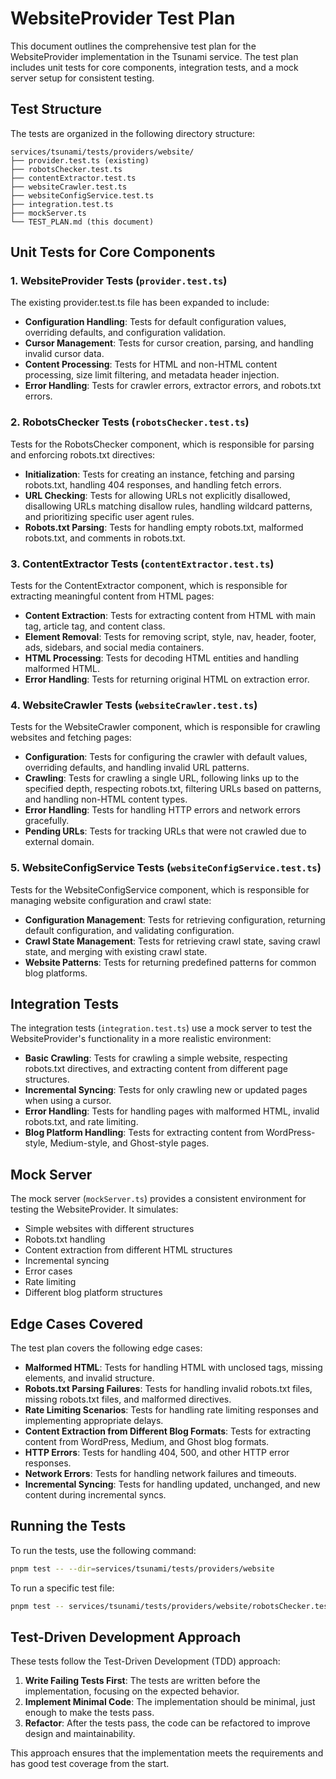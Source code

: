 # WebsiteProvider Test Plan

This document outlines the comprehensive test plan for the WebsiteProvider implementation in the Tsunami service. The test plan includes unit tests for core components, integration tests, and a mock server setup for consistent testing.

## Test Structure

The tests are organized in the following directory structure:

```
services/tsunami/tests/providers/website/
├── provider.test.ts (existing)
├── robotsChecker.test.ts
├── contentExtractor.test.ts
├── websiteCrawler.test.ts
├── websiteConfigService.test.ts
├── integration.test.ts
├── mockServer.ts
└── TEST_PLAN.md (this document)
```

## Unit Tests for Core Components

### 1. WebsiteProvider Tests (`provider.test.ts`)

The existing provider.test.ts file has been expanded to include:

- **Configuration Handling**: Tests for default configuration values, overriding defaults, and configuration validation.
- **Cursor Management**: Tests for cursor creation, parsing, and handling invalid cursor data.
- **Content Processing**: Tests for HTML and non-HTML content processing, size limit filtering, and metadata header injection.
- **Error Handling**: Tests for crawler errors, extractor errors, and robots.txt errors.

### 2. RobotsChecker Tests (`robotsChecker.test.ts`)

Tests for the RobotsChecker component, which is responsible for parsing and enforcing robots.txt directives:

- **Initialization**: Tests for creating an instance, fetching and parsing robots.txt, handling 404 responses, and handling fetch errors.
- **URL Checking**: Tests for allowing URLs not explicitly disallowed, disallowing URLs matching disallow rules, handling wildcard patterns, and prioritizing specific user agent rules.
- **Robots.txt Parsing**: Tests for handling empty robots.txt, malformed robots.txt, and comments in robots.txt.

### 3. ContentExtractor Tests (`contentExtractor.test.ts`)

Tests for the ContentExtractor component, which is responsible for extracting meaningful content from HTML pages:

- **Content Extraction**: Tests for extracting content from HTML with main tag, article tag, and content class.
- **Element Removal**: Tests for removing script, style, nav, header, footer, ads, sidebars, and social media containers.
- **HTML Processing**: Tests for decoding HTML entities and handling malformed HTML.
- **Error Handling**: Tests for returning original HTML on extraction error.

### 4. WebsiteCrawler Tests (`websiteCrawler.test.ts`)

Tests for the WebsiteCrawler component, which is responsible for crawling websites and fetching pages:

- **Configuration**: Tests for configuring the crawler with default values, overriding defaults, and handling invalid URL patterns.
- **Crawling**: Tests for crawling a single URL, following links up to the specified depth, respecting robots.txt, filtering URLs based on patterns, and handling non-HTML content types.
- **Error Handling**: Tests for handling HTTP errors and network errors gracefully.
- **Pending URLs**: Tests for tracking URLs that were not crawled due to external domain.

### 5. WebsiteConfigService Tests (`websiteConfigService.test.ts`)

Tests for the WebsiteConfigService component, which is responsible for managing website configuration and crawl state:

- **Configuration Management**: Tests for retrieving configuration, returning default configuration, and validating configuration.
- **Crawl State Management**: Tests for retrieving crawl state, saving crawl state, and merging with existing crawl state.
- **Website Patterns**: Tests for returning predefined patterns for common blog platforms.

## Integration Tests

The integration tests (`integration.test.ts`) use a mock server to test the WebsiteProvider's functionality in a more realistic environment:

- **Basic Crawling**: Tests for crawling a simple website, respecting robots.txt directives, and extracting content from different page structures.
- **Incremental Syncing**: Tests for only crawling new or updated pages when using a cursor.
- **Error Handling**: Tests for handling pages with malformed HTML, invalid robots.txt, and rate limiting.
- **Blog Platform Handling**: Tests for extracting content from WordPress-style, Medium-style, and Ghost-style pages.

## Mock Server

The mock server (`mockServer.ts`) provides a consistent environment for testing the WebsiteProvider. It simulates:

- Simple websites with different structures
- Robots.txt handling
- Content extraction from different HTML structures
- Incremental syncing
- Error cases
- Rate limiting
- Different blog platform structures

## Edge Cases Covered

The test plan covers the following edge cases:

- **Malformed HTML**: Tests for handling HTML with unclosed tags, missing elements, and invalid structure.
- **Robots.txt Parsing Failures**: Tests for handling invalid robots.txt files, missing robots.txt files, and malformed directives.
- **Rate Limiting Scenarios**: Tests for handling rate limiting responses and implementing appropriate delays.
- **Content Extraction from Different Blog Formats**: Tests for extracting content from WordPress, Medium, and Ghost blog formats.
- **HTTP Errors**: Tests for handling 404, 500, and other HTTP error responses.
- **Network Errors**: Tests for handling network failures and timeouts.
- **Incremental Syncing**: Tests for handling updated, unchanged, and new content during incremental syncs.

## Running the Tests

To run the tests, use the following command:

```bash
pnpm test -- --dir=services/tsunami/tests/providers/website
```

To run a specific test file:

```bash
pnpm test -- services/tsunami/tests/providers/website/robotsChecker.test.ts
```

## Test-Driven Development Approach

These tests follow the Test-Driven Development (TDD) approach:

1. **Write Failing Tests First**: The tests are written before the implementation, focusing on the expected behavior.
2. **Implement Minimal Code**: The implementation should be minimal, just enough to make the tests pass.
3. **Refactor**: After the tests pass, the code can be refactored to improve design and maintainability.

This approach ensures that the implementation meets the requirements and has good test coverage from the start.